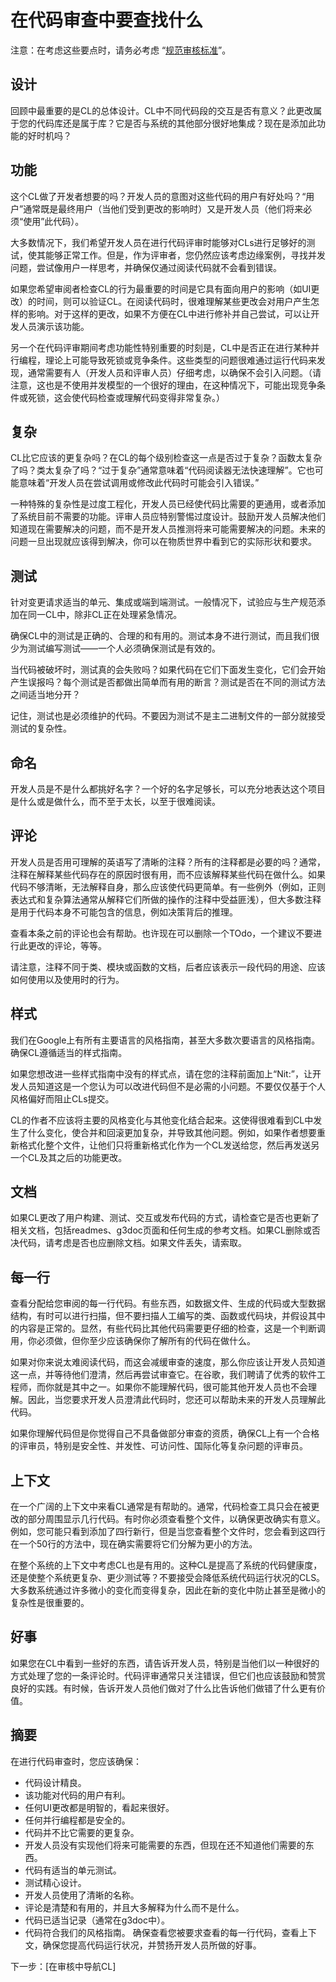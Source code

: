 # 在代码审查中要查找什么
注意：在考虑这些要点时，请务必考虑 “[规范审核标准]()”。

## 设计
回顾中最重要的是CL的总体设计。CL中不同代码段的交互是否有意义？此更改属于您的代码库还是属于库？它是否与系统的其他部分很好地集成？现在是添加此功能的好时机吗？
## 功能
这个CL做了开发者想要的吗？开发人员的意图对这些代码的用户有好处吗？“用户”通常既是最终用户（当他们受到更改的影响时）又是开发人员（他们将来必须“使用”此代码）。

大多数情况下，我们希望开发人员在进行代码评审时能够对CLs进行足够好的测试，使其能够正常工作。但是，作为评审者，您仍然应该考虑边缘案例，寻找并发问题，尝试像用户一样思考，并确保仅通过阅读代码就不会看到错误。

如果您希望审阅者检查CL的行为最重要的时间是它具有面向用户的影响（如UI更改）的时间，则可以验证CL。在阅读代码时，很难理解某些更改会对用户产生怎样的影响。对于这样的更改，如果不方便在CL中进行修补并自己尝试，可以让开发人员演示该功能。

另一个在代码评审期间考虑功能性特别重要的时刻是，CL中是否正在进行某种并行编程，理论上可能导致死锁或竞争条件。这些类型的问题很难通过运行代码来发现，通常需要有人（开发人员和评审人员）仔细考虑，以确保不会引入问题。（请注意，这也是不使用并发模型的一个很好的理由，在这种情况下，可能出现竞争条件或死锁，这会使代码检查或理解代码变得非常复杂。）
## 复杂
CL比它应该的更复杂吗？在CL的每个级别检查这一点是否过于复杂？函数太复杂了吗？类太复杂了吗？“过于复杂”通常意味着“代码阅读器无法快速理解”。它也可能意味着“开发人员在尝试调用或修改此代码时可能会引入错误。”

一种特殊的复杂性是过度工程化，开发人员已经使代码比需要的更通用，或者添加了系统目前不需要的功能。评审人员应特别警惕过度设计。鼓励开发人员解决他们知道现在需要解决的问题，而不是开发人员推测将来可能需要解决的问题。未来的问题一旦出现就应该得到解决，你可以在物质世界中看到它的实际形状和要求。


## 测试
针对变更请求适当的单元、集成或端到端测试。一般情况下，试验应与生产规范添加在同一CL中，除非CL正在处理紧急情况。

确保CL中的测试是正确的、合理的和有用的。测试本身不进行测试，而且我们很少为测试编写测试——一个人必须确保测试是有效的。

当代码被破坏时，测试真的会失败吗？如果代码在它们下面发生变化，它们会开始产生误报吗？每个测试是否都做出简单而有用的断言？测试是否在不同的测试方法之间适当地分开？

记住，测试也是必须维护的代码。不要因为测试不是主二进制文件的一部分就接受测试的复杂性。
## 命名
开发人员是不是什么都挑好名字？一个好的名字足够长，可以充分地表达这个项目是什么或是做什么，而不至于太长，以至于很难阅读。
## 评论
开发人员是否用可理解的英语写了清晰的注释？所有的注释都是必要的吗？通常，注释在解释某些代码存在的原因时很有用，而不应该解释某些代码在做什么。如果代码不够清晰，无法解释自身，那么应该使代码更简单。有一些例外（例如，正则表达式和复杂算法通常从解释它们所做的操作的注释中受益匪浅），但大多数注释是用于代码本身不可能包含的信息，例如决策背后的推理。

查看本条之前的评论也会有帮助。也许现在可以删除一个TOdo，一个建议不要进行此更改的评论，等等。

请注意，注释不同于类、模块或函数的文档，后者应该表示一段代码的用途、应该如何使用以及使用时的行为。
## 样式
我们在Google上有所有主要语言的风格指南，甚至大多数次要语言的风格指南。确保CL遵循适当的样式指南。

如果您想改进一些样式指南中没有的样式点，请在您的注释前面加上“Nit:”，让开发人员知道这是一个您认为可以改进代码但不是必需的小问题。不要仅仅基于个人风格偏好而阻止CLs提交。

CL的作者不应该将主要的风格变化与其他变化结合起来。这使得很难看到CL中发生了什么变化，使合并和回滚更加复杂，并导致其他问题。例如，如果作者想要重新格式化整个文件，让他们只将重新格式化作为一个CL发送给您，然后再发送另一个CL及其之后的功能更改。
## 文档

如果CL更改了用户构建、测试、交互或发布代码的方式，请检查它是否也更新了相关文档，包括readmes、g3doc页面和任何生成的参考文档。如果CL删除或否决代码，请考虑是否也应删除文档。如果文件丢失，请索取。
## 每一行
查看分配给您审阅的每一行代码。有些东西，如数据文件、生成的代码或大型数据结构，有时可以进行扫描，但不要扫描人工编写的类、函数或代码块，并假设其中的内容是正常的。显然，有些代码比其他代码需要更仔细的检查，这是一个判断调用，你必须做，但你至少应该确保你了解所有的代码在做什么。

如果对你来说太难阅读代码，而这会减缓审查的速度，那么你应该让开发人员知道这一点，并等待他们澄清，然后再尝试审查它。在谷歌，我们聘请了优秀的软件工程师，而你就是其中之一。如果你不能理解代码，很可能其他开发人员也不会理解。因此，当您要求开发人员澄清此代码时，您还可以帮助未来的开发人员理解此代码。

如果你理解代码但是你觉得自己不具备做部分审查的资质，确保CL上有一个合格的评审员，特别是安全性、并发性、可访问性、国际化等复杂问题的评审员。
## 上下文
在一个广阔的上下文中来看CL通常是有帮助的。通常，代码检查工具只会在被更改的部分周围显示几行代码。有时你必须查看整个文件，以确保更改确实有意义。例如，您可能只看到添加了四行新行，但是当您查看整个文件时，您会看到这四行在一个50行的方法中，现在确实需要将它们分解为更小的方法。

在整个系统的上下文中考虑CL也是有用的。这种CL是提高了系统的代码健康度，还是使整个系统更复杂、更少测试等？不要接受会降低系统代码运行状况的CLS。大多数系统通过许多微小的变化而变得复杂，因此在新的变化中防止甚至是微小的复杂性是很重要的。
## 好事
如果您在CL中看到一些好的东西，请告诉开发人员，特别是当他们以一种很好的方式处理了您的一条评论时。代码评审通常只关注错误，但它们也应该鼓励和赞赏良好的实践。有时候，告诉开发人员他们做对了什么比告诉他们做错了什么更有价值。
## 摘要
在进行代码审查时，您应该确保：
- 代码设计精良。
- 该功能对代码的用户有利。
- 任何UI更改都是明智的，看起来很好。
- 任何并行编程都是安全的。
- 代码并不比它需要的更复杂。
- 开发人员没有实现他们将来可能需要的东西，但现在还不知道他们需要的东西。
- 代码有适当的单元测试。
- 测试精心设计。
- 开发人员使用了清晰的名称。
- 评论是清楚和有用的，并且大多解释为什么而不是什么。
- 代码已适当记录（通常在g3doc中）。
- 代码符合我们的风格指南。
确保查看您被要求查看的每一行代码，查看上下文，确保您提高代码运行状况，并赞扬开发人员所做的好事。


下一步：[在审核中导航CL]

